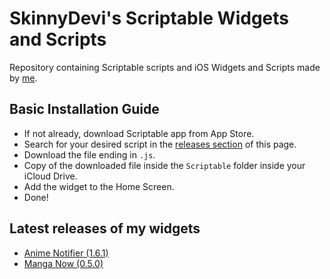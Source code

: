 # SkinnyDevi's Scriptable Widgets and Scripts
Repository containing Scriptable scripts and iOS Widgets and Scripts made by [me](https://github.com/SkinnyDevi).

## Basic Installation Guide
- If not already, download Scriptable app from App Store.
- Search for your desired script in the [releases section](https://github.com/SkinnyDevi/scriptable/releases) of this page.
- Download the file ending in `.js`.
- Copy of the downloaded file inside the `Scriptable` folder inside your iCloud Drive.
- Add the widget to the Home Screen.
- Done!

## Latest releases of my widgets
- [Anime Notifier (1.6.1)](https://github.com/SkinnyDevi/scriptable/releases/tag/anime-notifier-v1.6.1)
- [Manga Now (0.5.0)](https://github.com/SkinnyDevi/scriptable/releases/tag/manga-now-0.5.0)
